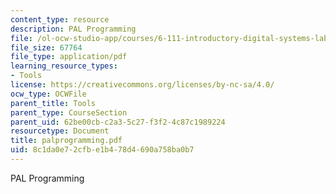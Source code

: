 ```yaml
---
content_type: resource
description: PAL Programming
file: /ol-ocw-studio-app/courses/6-111-introductory-digital-systems-laboratory-fall-2002/8c1da0e72cfbe1b478d4690a758ba0b7_palprogramming.pdf
file_size: 67764
file_type: application/pdf
learning_resource_types:
- Tools
license: https://creativecommons.org/licenses/by-nc-sa/4.0/
ocw_type: OCWFile
parent_title: Tools
parent_type: CourseSection
parent_uid: 62be00cb-c2a3-5c27-f3f2-4c87c1989224
resourcetype: Document
title: palprogramming.pdf
uid: 8c1da0e7-2cfb-e1b4-78d4-690a758ba0b7
---
```

PAL Programming